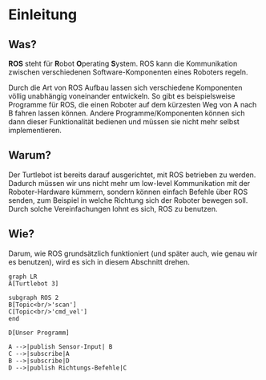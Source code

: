 # Einleitung
## Was?
**ROS** steht für **R**obot **O**perating **S**ystem. ROS kann die Kommunikation zwischen verschiedenen Software-Komponenten eines Roboters regeln.

Durch die Art von ROS Aufbau lassen sich verschiedene Komponenten völlig unabhängig voneinander entwickeln. So gibt es beispielsweise Programme für ROS, die einen Roboter auf dem kürzesten Weg von A nach B fahren lassen können. Andere Programme/Komponenten können sich dann dieser Funktionalität bedienen und müssen sie nicht mehr selbst implementieren.

## Warum?
Der Turtlebot ist bereits darauf ausgerichtet, mit ROS betrieben zu werden. Dadurch müssen wir uns nicht mehr um low-level Kommunikation mit der Roboter-Hardware kümmern, sondern können einfach Befehle über ROS senden, zum Beispiel in welche Richtung sich der Roboter bewegen soll. Durch solche Vereinfachungen lohnt es sich, ROS zu benutzen.

## Wie?
Darum, wie ROS grundsätzlich funktioniert (und später auch, wie genau wir es benutzen), wird es sich in diesem Abschnitt drehen.


````mermaid
graph LR
A[Turtlebot 3]

subgraph ROS 2
B[Topic<br/>'scan']
C[Topic<br/>'cmd_vel']
end

D[Unser Programm]

A -->|publish Sensor-Input| B
C -->|subscribe|A
B -->|subscribe|D
D -->|publish Richtungs-Befehle|C
````